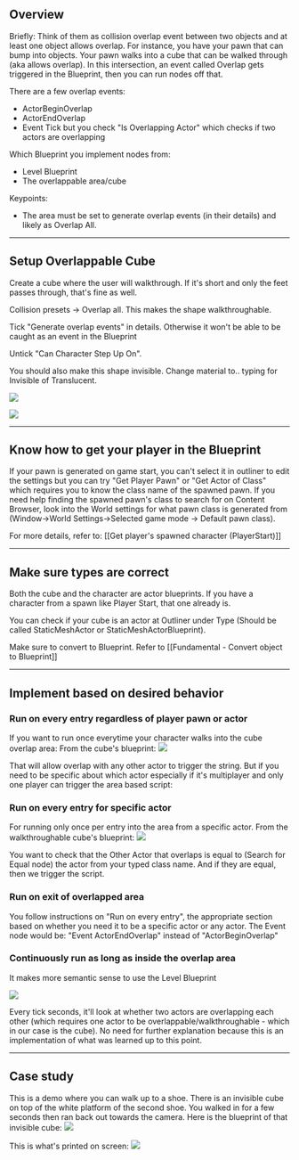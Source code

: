 
## Overview

Briefly:
Think of them as collision overlap event between two objects and at least one object allows overlap. For instance, you have your pawn that can bump into objects. Your pawn walks into a cube that can be walked through (aka allows overlap). In this intersection, an event called Overlap gets triggered in the Blueprint, then you can run nodes off that. 

There are a few overlap events:
- ActorBeginOverlap
- ActorEndOverlap
- Event Tick but you check "Is Overlapping Actor" which checks if two actors are overlapping

Which Blueprint you implement nodes from:
- Level Blueprint
- The overlappable area/cube

Keypoints:
- The area must be set to generate overlap events (in their details) and likely as Overlap All.


---

## Setup Overlappable Cube

Create a cube where the user will walkthrough. If it's short and only the feet passes through, that's fine as well.

Collision presets -> Overlap all. This makes the shape walkthroughable.

Tick "Generate overlap events" in details. Otherwise it won't be able to be caught as an event in the Blueprint

Untick "Can Character Step Up On".

You should also make this shape invisible. Change material to.. typing for Invisible of Translucent.

![](https://i.imgur.com/N9ZJda9.png)

![](https://i.imgur.com/mOYosBc.png)


---

## Know how to get your player in the Blueprint
If your pawn is generated on game start, you can't select it in outliner to edit the settings but you can try "Get Player Pawn" or "Get Actor of Class" which requires you to know the class name of the spawned pawn. If you need help finding the spawned pawn's class to search for on Content Browser, look into the World settings for what pawn class is generated from (Window->World Settings->Selected game mode -> Default pawn class). 

For more details, refer to: [[Get player's spawned character (PlayerStart)]]


----

## Make sure types are correct

Both the cube and the character are actor blueprints. If you have a character from a spawn like Player Start, that one already is. 

You can check if your cube is an actor at Outliner under Type (Should be called StaticMeshActor or StaticMeshActorBlueprint).

Make sure to convert to Blueprint. Refer to [[Fundamental - Convert object to Blueprint]]


---

## Implement based on desired behavior

### Run on every entry regardless of player pawn or actor
If you want to run once everytime your character walks into the cube overlap area:
From the cube's blueprint:
![](https://i.imgur.com/N89oA75.png)

That will allow overlap with any other actor to trigger the string. But if you need to be specific about which actor especially if it's multiplayer and only one player can trigger the area based script:

### Run on every entry for specific actor
For running only once per entry into the area from a specific actor.
From the walkthroughable cube's blueprint:
![](https://i.imgur.com/q9ykyMQ.png)

You want to check that the Other Actor that overlaps is equal to (Search for Equal node) the actor from your typed class name. And if they are equal, then we trigger the script.

### Run on exit of overlapped area
You follow instructions on "Run on every entry", the appropriate section based on whether you need it to be a specific actor or any actor. The Event node would be: "Event ActorEndOverlap" instead of "ActorBeginOverlap"

### Continuously run as long as inside the overlap area
It makes more semantic sense to use the Level Blueprint

![](https://i.imgur.com/bc0pdJa.png)

Every tick seconds, it'll look at whether two actors are overlapping each other (which requires one actor to be overlappable/walkthroughable - which in our case is the cube). No need for further explanation because this is an implementation of what was learned up to this point.

----

## Case study

This is a demo where you can walk up to a shoe. There is an invisible cube on top of the white platform of the second shoe. You walked in for a few seconds then ran back out towards the camera. Here is the blueprint of that invisible cube:
![](https://i.imgur.com/litkSlB.png)

This is what's printed on screen:
![](https://i.imgur.com/UVXeKuU.png)
